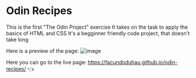 # Odin Recipes
This is the first "The Odin Project" exercise
It takes on the task to apply the basics of HTML and CSS
It's a begginner friendly code project, that doesn't take long

Here is a preview of the page:
![image](https://github.com/facundoduhau/odin-recipes/assets/128261681/f21ac7fd-666e-45ad-ab0a-b7158c0133f7)

Here you can go to the live page:
https://facundoduhau.github.io/odin-recipes/ 👈
